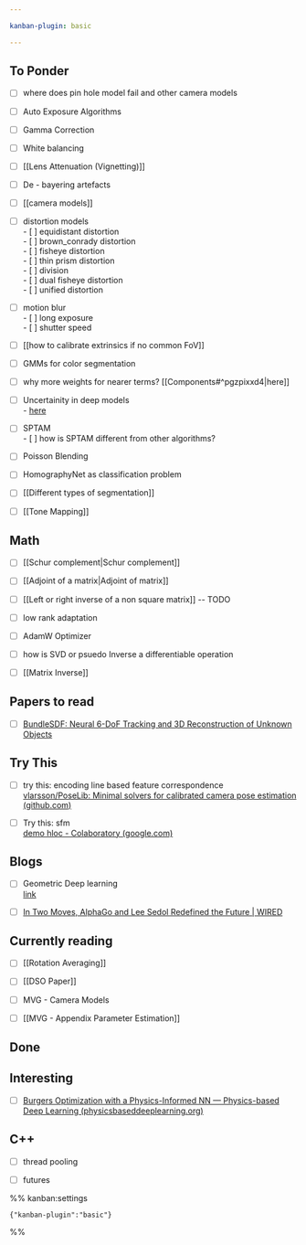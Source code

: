 ```yaml
---

kanban-plugin: basic

---
```


## To Ponder

- [ ] where does pin hole model fail and other camera models
- [ ] Auto Exposure Algorithms
- [ ] Gamma Correction
- [ ] White balancing
- [ ] [[Lens Attenuation (Vignetting)]]
- [ ] De - bayering artefacts
- [ ] [[camera models]]
- [ ] distortion models<br>- [ ] equidistant distortion<br>- [ ] brown_conrady distortion<br>- [ ] fisheye distortion<br>- [ ] thin prism distortion<br>- [ ] division <br>- [ ] dual fisheye distortion<br>- [ ] unified distortion
- [ ] motion blur<br>- [ ] long exposure <br>- [ ] shutter speed
- [ ] [[how to calibrate extrinsics if no common FoV]]
- [ ] GMMs for color segmentation
- [ ] why more weights for nearer terms? [[Components#^pgzpixxd4|here]]
- [ ] Uncertainity in deep models <br>- [here](https://docs.aws.amazon.com/prescriptive-guidance/latest/ml-quantifying-uncertainty/temp-scaling.html)
- [ ] SPTAM<br>- [ ] how is SPTAM different from other algorithms?
- [ ] Poisson Blending
- [ ] HomographyNet as classification problem
- [ ] [[Different types of segmentation]]
- [ ] [[Tone Mapping]]


## Math

- [ ] [[Schur complement|Schur complement]]
- [ ] [[Adjoint of a matrix|Adjoint of matrix]]
- [ ] [[Left or right inverse of a non square matrix]] -- TODO
- [ ] low rank adaptation
- [ ] AdamW Optimizer
- [ ] how is SVD or psuedo Inverse a differentiable operation
- [ ] [[Matrix Inverse]]


## Papers to read

- [ ] [BundleSDF: Neural 6-DoF Tracking and 3D Reconstruction of Unknown Objects](https://bundlesdf.github.io/)


## Try This

- [ ] try this: encoding line based feature correspondence<br>[vlarsson/PoseLib: Minimal solvers for calibrated camera pose estimation (github.com)](https://github.com/vlarsson/PoseLib)
- [ ] Try this: sfm<br>[demo hloc - Colaboratory (google.com)](https://colab.research.google.com/drive/1MrVs9b8aQYODtOGkoaGNF9Nji3sbCNMQ#scrollTo=71ab5306)


## Blogs

- [ ] Geometric Deep learning<br>[link](https://www.dropbox.com/s/x2c12674uwdxft0/Alexa%20Discord%202023.pdf?dl=0)
- [ ] [In Two Moves, AlphaGo and Lee Sedol Redefined the Future | WIRED](https://www.wired.com/2016/03/two-moves-alphago-lee-sedol-redefined-future/)


## Currently reading

- [ ] [[Rotation Averaging]]
- [ ] [[DSO Paper]]
- [ ] MVG - Camera Models
- [ ] [[MVG - Appendix Parameter Estimation]]


## Done



## Interesting

- [ ] [Burgers Optimization with a Physics-Informed NN — Physics-based Deep Learning (physicsbaseddeeplearning.org)](https://physicsbaseddeeplearning.org/physicalloss-code.html)


## C++

- [ ] thread pooling
- [ ] futures




%% kanban:settings
```
{"kanban-plugin":"basic"}
```
%%